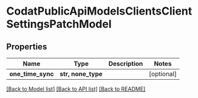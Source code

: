 # CodatPublicApiModelsClientsClientSettingsPatchModel


## Properties
Name | Type | Description | Notes
------------ | ------------- | ------------- | -------------
**one_time_sync** | **str, none_type** |  | [optional] 

[[Back to Model list]](../README.md#documentation-for-models) [[Back to API list]](../README.md#documentation-for-api-endpoints) [[Back to README]](../README.md)


